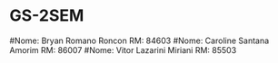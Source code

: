 # GS-2SEM
#Nome: Bryan Romano Roncon           RM: 84603
#Nome: Caroline Santana Amorim      RM: 86007
#Nome: Vitor Lazarini Miriani               RM: 85503
